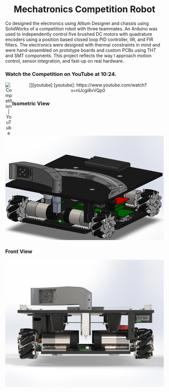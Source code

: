 <h1 align="center">Mechatronics Competition Robot</h1>
<p align="left">
  Co designed the electronics using Altium Designer and chassis using SolidWorks of a competition robot with three teammates. An Arduino was used to independently control five brushed DC motors with quadrature encoders using a position based closed loop PID controller, IIR, and FIR filters. The electronics were designed with thermal constraints in mind and were hand-assembled on prototype boards and custom PCBs using THT and SMT components. This project reflects the way I approach motion control, sensor integration, and fast-up on real hardware. 
</p>

### Watch the Competition on YouTube at 10:24.
<p align="center">
  [<img align="left" alt="Competition | YouTube" width="22px" src="https://cdn.jsdelivr.net/npm/simple-icons@v3/icons/youtube.svg" />][youtube]
  [youtube]: https://www.youtube.com/watch?v=nUcgi8vVQp0
</p>

### Isometric View
<p align="center">
  <img src="views/Iso_View.png" alt="Iso view" width="600">
</p>

### Front View
<p align="center">
  <img src="views/Front_View.png" alt="Front view" width="600">
</p>
